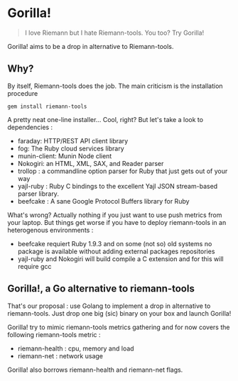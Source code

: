 # Gorilla!

> I love Riemann but I hate Riemann-tools. You too? Try Gorilla!


Gorilla! aims to be a drop in alternative to Riemann-tools.

## Why?

By itself, Riemann-tools does the job. The main criticism is the installation procedure 

```
gem install riemann-tools
```

A pretty neat one-line installer... Cool, right? But let's take a look to dependencies :

 - faraday: HTTP/REST API client library
 - fog: The Ruby cloud services library
 - munin-client: Munin Node client
 - Nokogiri: an HTML, XML, SAX, and Reader parser
 - trollop : a commandline option parser for Ruby that just gets out of your way
 - yajl-ruby : Ruby C bindings to the excellent Yajl JSON stream-based parser library.
 - beefcake : A sane Google Protocol Buffers library for Ruby


What's wrong? Actually nothing if you just want to use push metrics from your laptop. But things get worse if you have to deploy riemann-tools in an heterogenous environments :

 - beefcake requiert Ruby 1.9.3 and on some (not so) old systems no package is available without adding external packages repositories
 - yajl-ruby and Nokogiri will build compile a C extension and for this will require gcc
 

## Gorilla!, a Go alternative to riemann-tools

That's our proposal : use Golang to implement a drop in alternative to riemann-tools. Just drop one big (sic) binary on your box and launch Gorilla!

Gorilla! try to mimic riemann-tools metrics gathering and for now covers the following riemann-tools metric : 

 - riemann-health : cpu, memory and load
 - riemann-net : network usage

Gorilla! also borrows riemann-health and riemann-net flags.
